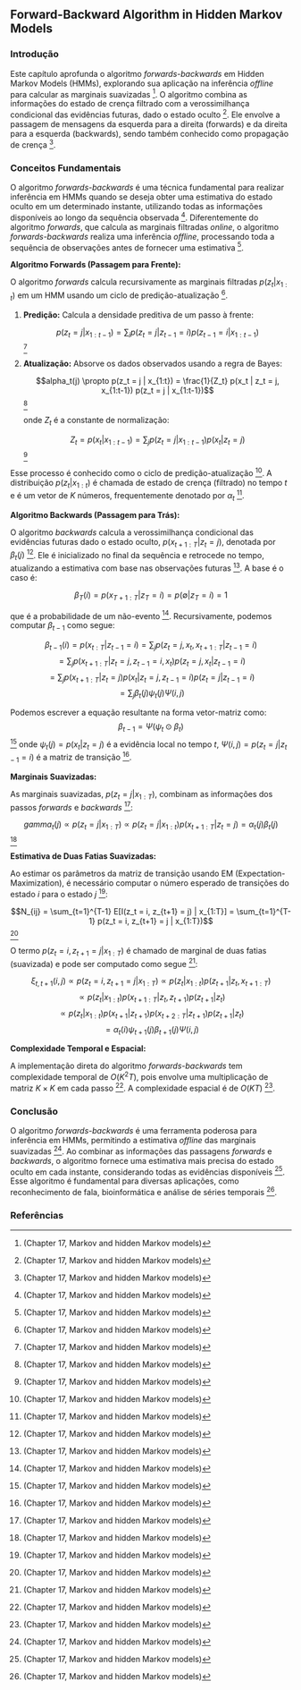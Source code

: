 ## Forward-Backward Algorithm in Hidden Markov Models

### Introdução
Este capítulo aprofunda o algoritmo *forwards-backwards* em Hidden Markov Models (HMMs), explorando sua aplicação na inferência *offline* para calcular as marginais suavizadas [^1]. O algoritmo combina as informações do estado de crença filtrado com a verossimilhança condicional das evidências futuras, dado o estado oculto [^1]. Ele envolve a passagem de mensagens da esquerda para a direita (forwards) e da direita para a esquerda (backwards), sendo também conhecido como propagação de crença [^1].

### Conceitos Fundamentais

O algoritmo *forwards-backwards* é uma técnica fundamental para realizar inferência em HMMs quando se deseja obter uma estimativa do estado oculto em um determinado instante, utilizando todas as informações disponíveis ao longo da sequência observada [^1]. Diferentemente do algoritmo *forwards*, que calcula as marginais filtradas *online*, o algoritmo *forwards-backwards* realiza uma inferência *offline*, processando toda a sequência de observações antes de fornecer uma estimativa [^1].

**Algoritmo Forwards (Passagem para Frente):**

O algoritmo *forwards* calcula recursivamente as marginais filtradas $p(z_t | x_{1:t})$ em um HMM usando um ciclo de predição-atualização [^1].

1.  **Predição:** Calcula a densidade preditiva de um passo à frente:

    $$p(z_t = j | x_{1:t-1}) = \sum_i p(z_t = j | z_{t-1} = i) p(z_{t-1} = i | x_{1:t-1})$$ [^1]
2.  **Atualização:** Absorve os dados observados usando a regra de Bayes:

    $$alpha_t(j) \propto p(z_t = j | x_{1:t}) = \frac{1}{Z_t} p(x_t | z_t = j, x_{1:t-1}) p(z_t = j | x_{1:t-1})$$ [^1]

    onde $Z_t$ é a constante de normalização:

    $$Z_t = p(x_t | x_{1:t-1}) = \sum_j p(z_t = j | x_{1:t-1}) p(x_t | z_t = j)$$ [^1]

Esse processo é conhecido como o ciclo de predição-atualização [^1]. A distribuição $p(z_t | x_{1:t})$ é chamada de estado de crença (filtrado) no tempo $t$ e é um vetor de $K$ números, frequentemente denotado por $\alpha_t$ [^1].

**Algoritmo Backwards (Passagem para Trás):**

O algoritmo *backwards* calcula a verossimilhança condicional das evidências futuras dado o estado oculto, $p(x_{t+1:T} | z_t = j)$, denotada por $\beta_t(j)$ [^1]. Ele é inicializado no final da sequência e retrocede no tempo, atualizando a estimativa com base nas observações futuras [^1]. A base é o caso é:

$$ \beta_T(i) = p(x_{T+1:T} | z_T = i) = p(\emptyset | z_T = i) = 1 $$

que é a probabilidade de um não-evento [^1].
Recursivamente, podemos computar $\beta_{t-1}$ como segue:

$$ \beta_{t-1}(i) = p(x_{t:T} | z_{t-1} = i) = \sum_j p(z_t = j, x_t, x_{t+1:T} | z_{t-1} = i) $$
$$ = \sum_j p(x_{t+1:T} | z_t = j, z_{t-1} = i, x_t) p(z_t = j, x_t | z_{t-1} = i) $$
$$ = \sum_j p(x_{t+1:T} | z_t = j) p(x_t | z_t = j, z_{t-1} = i) p(z_t = j | z_{t-1} = i) $$
$$ = \sum_j \beta_t(j) \psi_t(j) \Psi(i,j) $$

Podemos escrever a equação resultante na forma vetor-matriz como:
$$ \beta_{t-1} = \Psi (\psi_t \odot \beta_t) $$
[^1]
onde $\psi_t(j) = p(x_t | z_t = j)$ é a evidência local no tempo $t$, $\Psi(i,j) = p(z_t = j | z_{t-1} = i)$ é a matriz de transição [^1].

**Marginais Suavizadas:**

As marginais suavizadas, $p(z_t = j | x_{1:T})$, combinam as informações dos passos *forwards* e *backwards* [^1]:

$$gamma_t(j) \propto p(z_t = j | x_{1:T}) \propto p(z_t = j | x_{1:t}) p(x_{t+1:T} | z_t = j) = \alpha_t(j) \beta_t(j)$$ [^1]

**Estimativa de Duas Fatias Suavizadas:**

Ao estimar os parâmetros da matriz de transição usando EM (Expectation-Maximization), é necessário computar o número esperado de transições do estado $i$ para o estado $j$ [^1]:

$$N_{ij} = \sum_{t=1}^{T-1} E[I(z_t = i, z_{t+1} = j) | x_{1:T}] = \sum_{t=1}^{T-1} p(z_t = i, z_{t+1} = j | x_{1:T})$$ [^1]

O termo $p(z_t = i, z_{t+1} = j | x_{1:T})$ é chamado de marginal de duas fatias (suavizada) e pode ser computado como segue [^1]:

$$ \xi_{t,t+1}(i,j) \propto p(z_t = i, z_{t+1} = j | x_{1:T}) \propto p(z_t | x_{1:t}) p(z_{t+1} | z_t, x_{t+1:T}) $$
$$ \propto p(z_t | x_{1:t}) p(x_{t+1:T} | z_t, z_{t+1}) p(z_{t+1} | z_t) $$
$$ \propto p(z_t | x_{1:t}) p(x_{t+1} | z_{t+1}) p(x_{t+2:T} | z_{t+1}) p(z_{t+1} | z_t) $$
$$ = \alpha_t(i) \psi_{t+1}(j) \beta_{t+1}(j) \Psi(i,j) $$

**Complexidade Temporal e Espacial:**

A implementação direta do algoritmo *forwards-backwards* tem complexidade temporal de $O(K^2T)$, pois envolve uma multiplicação de matriz $K \times K$ em cada passo [^1]. A complexidade espacial é de $O(KT)$ [^1].

### Conclusão

O algoritmo *forwards-backwards* é uma ferramenta poderosa para inferência em HMMs, permitindo a estimativa *offline* das marginais suavizadas [^1]. Ao combinar as informações das passagens *forwards* e *backwards*, o algoritmo fornece uma estimativa mais precisa do estado oculto em cada instante, considerando todas as evidências disponíveis [^1]. Esse algoritmo é fundamental para diversas aplicações, como reconhecimento de fala, bioinformática e análise de séries temporais [^1].

### Referências
[^1]: (Chapter 17, Markov and hidden Markov models)
<!-- END -->